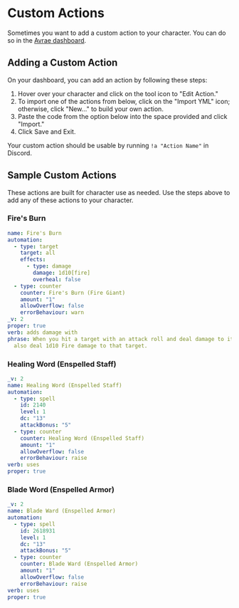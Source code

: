 # Custom Actions
Sometimes you want to add a custom action to your character. You can do so in the <a href="https://avrae.io/dashboard/characters" target="_blank">Avrae dashboard</a>.


## Adding a Custom Action

On your dashboard, you can add an action by following these steps:

1. Hover over your character and click on the tool icon to "Edit Action."
2. To import one of the actions from below, click on the "Import YML" icon; otherwise, click "New..." to build your own action.
3. Paste the code from the option below into the space provided and click "Import."
4. Click Save and Exit.

Your custom action should be usable by running `!a "Action Name"` in Discord.


## Sample Custom Actions
These actions are built for character use as needed. Use the steps above to add any of these actions to your character.

### Fire's Burn
```yaml
name: Fire's Burn
automation:
  - type: target
    target: all
    effects:
      - type: damage
        damage: 1d10[fire]
        overheal: false
  - type: counter
    counter: Fire's Burn (Fire Giant)
    amount: "1"
    allowOverflow: false
    errorBehaviour: warn
_v: 2
proper: true
verb: adds damage with
phrase: When you hit a target with an attack roll and deal damage to it, you can
  also deal 1d10 Fire damage to that target.
```
### Healing Word (Enspelled Staff)
```yaml
_v: 2
name: Healing Word (Enspelled Staff)
automation:
  - type: spell
    id: 2140
    level: 1
    dc: "13"
    attackBonus: "5"
  - type: counter
    counter: Healing Word (Enspelled Staff)
    amount: "1"
    allowOverflow: false
    errorBehaviour: raise
verb: uses
proper: true
```

### Blade Word (Enspelled Armor)
```yaml
_v: 2
name: Blade Ward (Enspelled Armor)
automation:
  - type: spell
    id: 2618931
    level: 1
    dc: "13"
    attackBonus: "5"
  - type: counter
    counter: Blade Ward (Enspelled Armor)
    amount: "1"
    allowOverflow: false
    errorBehaviour: raise
verb: uses
proper: true
```
